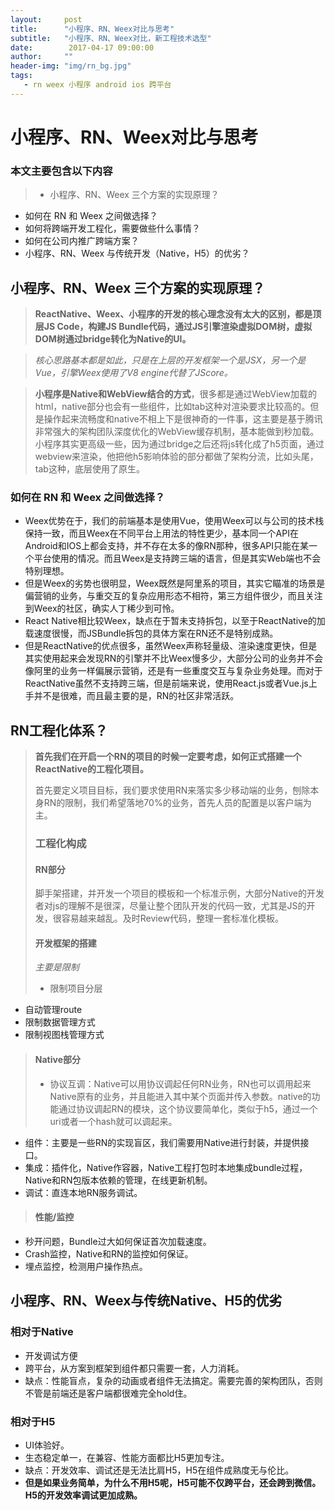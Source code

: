 ```yaml
---
layout:     post
title:      "小程序、RN、Weex对比与思考"
subtitle:   "小程序、RN、Weex对比，新工程技术选型"
date:        2017-04-17 09:00:00
author:     ""
header-img: "img/rn_bg.jpg"
tags:
   - rn weex 小程序 android ios 跨平台
---
```


小程序、RN、Weex对比与思考
======
### 本文主要包含以下内容
>* 小程序、RN、Weex 三个方案的实现原理？
* 如何在 RN 和 Weex 之间做选择？
* 如何将跨端开发工程化，需要做些什么事情？
* 如何在公司内推广跨端方案？
* 小程序、RN、Weex 与传统开发（Native，H5）的优劣？

## 小程序、RN、Weex 三个方案的实现原理？
> **ReactNative、Weex、小程序的开发的核心理念没有太大的区别，都是顶层JS Code，构建JS Bundle代码，通过JS引擎渲染虚拟DOM树，虚拟DOM树通过bridge转化为Native的UI。**

> *核心思路基本都是如此，只是在上层的开发框架一个是JSX，另一个是Vue，引擎Weex使用了V8 engine代替了JScore。*

> **小程序是Native和WebView结合的方式**，很多都是通过WebView加载的html，native部分也会有一些组件，比如tab这种对渲染要求比较高的。但是操作起来流畅度和native不相上下是很神奇的一件事，这主要是基于腾讯非常强大的架构团队深度优化的WebView缓存机制，基本能做到秒加载。小程序其实更高级一些，因为通过bridge之后还将js转化成了h5页面，通过webview来渲染，他把他h5影响体验的部分都做了架构分流，比如头尾，tab这种，底层使用了原生。

### 如何在 RN 和 Weex 之间做选择？
* Weex优势在于，我们的前端基本是使用Vue，使用Weex可以与公司的技术栈保持一致，而且Weex在不同平台上用法的特性更少，基本同一个API在Android和IOS上都会支持，并不存在太多的像RN那种，很多API只能在某一个平台使用的情况。而且Weex是支持跨三端的语言，但是其实Web端也不会特别理想。
* 但是Weex的劣势也很明显，Weex既然是阿里系的项目，其实它瞄准的场景是偏营销的业务，与重交互的复杂应用形态不相符，第三方组件很少，而且关注到Weex的社区，确实人丁稀少到可怜。
* React Native相比较Weex，缺点在于暂未支持拆包，以至于ReactNative的加载速度很慢，而JSBundle拆包的具体方案在RN还不是特别成熟。
* 但是ReactNative的优点很多，虽然Weex声称轻量级、渲染速度更快，但是其实使用起来会发现RN的引擎并不比Weex慢多少，大部分公司的业务并不会像阿里的业务一样偏展示营销，还是有一些重度交互与复杂业务处理。而对于ReactNative虽然不支持跨三端，但是前端来说，使用React.js或者Vue.js上手并不是很难，而且最主要的是，RN的社区非常活跃。

## RN工程化体系？
> **首先我们在开启一个RN的项目的时候一定要考虑，如何正式搭建一个ReactNative的工程化项目。**
> 
> 首先要定义项目目标，我们要求使用RN来落实多少移动端的业务，刨除本身RN的限制，我们希望落地70%的业务，首先人员的配置是以客户端为主。
> 
> ### 工程化构成
> #### RN部分
> 脚手架搭建，并开发一个项目的模板和一个标准示例，大部分Native的开发者对js的理解不是很深，尽量让整个团队开发的代码一致，尤其是JS的开发，很容易越来越乱。及时Review代码，整理一套标准化模板。
> 
> #### 开发框架的搭建
> *主要是限制*
> 
>* 限制项目分层
* 自动管理route
* 限制数据管理方式
* 限制视图栈管理方式

> #### Native部分
>* 协议互调：Native可以用协议调起任何RN业务，RN也可以调用起来Native原有的业务，并且能进入其中某个页面并传入参数。native的功能通过协议调起RN的模块，这个协议要简单化，类似于h5，通过一个uri或者一个hash就可以调起来。
* 组件：主要是一些RN的实现盲区，我们需要用Native进行封装，并提供接口。
* 集成：插件化，Native作容器，Native工程打包时本地集成bundle过程，Native和RN包版本依赖的管理，在线更新机制。
* 调试：直连本地RN服务调试。

> #### 性能/监控
* 秒开问题，Bundle过大如何保证首次加载速度。
* Crash监控，Native和RN的监控如何保证。
* 埋点监控，检测用户操作热点。

## 小程序、RN、Weex与传统Native、H5的优劣

### 相对于Native
* 开发调试方便
* 跨平台，从方案到框架到组件都只需要一套，人力消耗。
* 缺点：性能盲点，复杂的动画或者组件无法搞定。需要完善的架构团队，否则不管是前端还是客户端都很难完全hold住。

### 相对于H5
* UI体验好。
* 生态稳定单一，在兼容、性能方面都比H5更加专注。
* 缺点：开发效率、调试还是无法比肩H5，H5在组件成熟度无与伦比。
* **但是如果业务简单，为什么不用H5呢，H5可能不仅跨平台，还会跨到微信。H5的开发效率调试更加成熟。**














